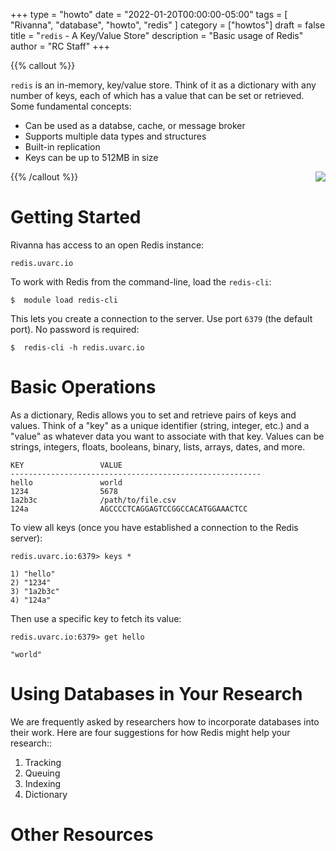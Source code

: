 +++
type = "howto"
date = "2022-01-20T00:00:00-05:00" 
tags = [ "Rivanna", "database", "howto", "redis" ] 
category = ["howtos"]
draft = false 
title = "`redis` - A Key/Value Store" 
description = "Basic usage of Redis" 
author = "RC Staff"
+++

{{% callout %}}
<p>
<code>redis</code> is an in-memory, key/value store. Think of it as a dictionary with any number of keys, each of which has a value
that can be set or retrieved. Some fundamental concepts:
</p>
<ul>
  <li>Can be used as a databse, cache, or message broker
  <li>Supports multiple data types and structures
  <li>Built-in replication
  <li>Keys can be up to 512MB in size
</ul>
{{% /callout %}}

<img src="/images/logos/redis-logo.png" align="right" style="" />

# Getting Started

Rivanna has access to an open Redis instance:
```
redis.uvarc.io
```

To work with Redis from the command-line, load the `redis-cli`:
```
$  module load redis-cli
```

This lets you create a connection to the server. Use port `6379` (the default port). No password is required:
```
$  redis-cli -h redis.uvarc.io
```

# Basic Operations

As a dictionary, Redis allows you to set and retrieve pairs of keys and values. Think of a "key" as a unique
identifier (string, integer, etc.) and a "value" as whatever data you want to associate with that key. Values
can be strings, integers, floats, booleans, binary, lists, arrays, dates, and more.
```
KEY                 VALUE
--------------------------------------------------------
hello               world
1234                5678
1a2b3c              /path/to/file.csv
124a                AGCCCCTCAGGAGTCCGGCCACATGGAAACTCC
```

To view all keys (once you have established a connection to the Redis server):
```
redis.uvarc.io:6379> keys *

1) "hello"
2) "1234"
3) "1a2b3c"
4) "124a"
```

Then use a specific key to fetch its value:
```
redis.uvarc.io:6379> get hello

"world"
```

# Using Databases in Your Research

We are frequently asked by researchers how to incorporate databases into their work. Here are four suggestions for how Redis might help your research::

1. Tracking
2. Queuing
3. Indexing
4. Dictionary


# Other Resources


